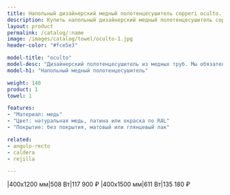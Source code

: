 ```yaml
---
title: Напольный дизайнерский медный полотенцесушитель copperi oculto. Цены и размеры.
description: Купить напольный дизайнерский медный полотенцесушитель copperi oculto в Москве по цене производителя.
layout: product
permalink: /catalog/:name
image: /images/catalog/towel/oculto-1.jpg
header-color: "#fce5e3"

model-title: "oculto"
model-desc: "Дизайнерский полотенцесушитель из медных труб. Мы обязательно когда-нибудь придумаем крутое описание для этой модели, но сейчас совсем не до того. Посмотрите пока на картинки, всё и так понятно. А если не понятно, позвоните нам и мы всё расскажем. Или напишите, если не любите звонить."
model-h1: "Напольный медный полотенцесушитель"

weight: 140
product: 1
towel: 1

features:
- "Материал: медь"
- "Цвет: натуральная медь, патина или окраска по RAL"
- "Покрытие: без покрытия, матовый или глянцевый лак"

related:
- angulo-recto
- caldera
- rejilla

---
```

|400x1200 мм|508 Вт|117 900 ₽
|400x1500 мм|611 Вт|135 180 ₽